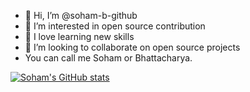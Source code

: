 - 👋 Hi, I’m @soham-b-github
- 👀 I’m interested in open source contribution
- 🌱 I love learning new skills
- 💞️ I’m looking to collaborate on open source projects
- You can call me Soham or Bhattacharya.


[![Soham's GitHub stats](https://github-readme-stats.vercel.app/api?username=soham-b-github)](https://github.com/soham-b-github/github-readme-stats)
<!---
soham-b-github/soham-b-github is a ✨ special ✨ repository because its `README.md` (this file) appears on your GitHub profile.
You can click the Preview link to take a look at your changes.
--->
